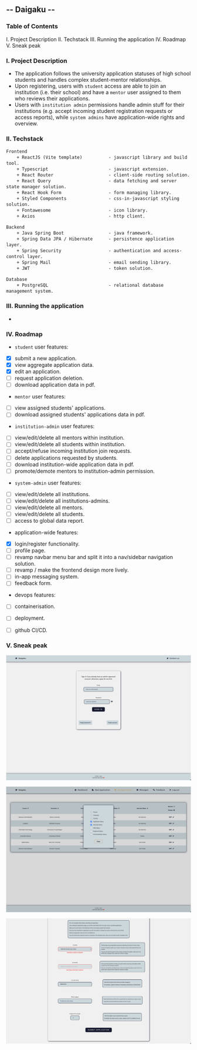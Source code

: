 ## -- Daigaku --

### Table of Contents
I. Project Description
II. Techstack
III. Running the application
IV. Roadmap
V. Sneak peak


### I. Project Description
+ The application follows the university application statuses of high school students and handles complex student-mentor relationships.
+ Upon registering, users with ``student`` access are able to join an institution (i.e. their school) and have a ``mentor`` user assigned to them who reviews their applications.
+ Users with ``institution admin`` permissions handle admin stuff for their institutions (e.g. accept incoming student registration requests or access reports), while ``system admins`` have application-wide rights and overview.


### II. Techstack
```
Frontend
    + ReactJS (Vite template)          - javascript library and build tool.
    + Typescript                       - javascript extension.
    + React Router                     - client-side routing solution.
    + React Query                      - data fetching and server state manager solution.
    + React Hook Form                  - form managing library.
    + Styled Components                - css-in-javascript styling solution.
    + Fontawesome                      - icon library.
    + Axios                            - http client.
```

```
Backend
    + Java Spring Boot                 - java framework.
    + Spring Data JPA / Hibernate      - persistence application layer.
    + Spring Security                  - authentication and access-control layer.
    + Spring Mail                      - email sending library.
    + JWT                              - token solution.
```

```
Database
    + PostgreSQL                       - relational database management system.
```


### III. Running the application
+


### IV. Roadmap
+ ``student`` user features:
- [x] submit a new application.
- [x] view aggregate application data.
- [x] edit an application.
- [ ] request application deletion.
- [ ] download application data in pdf.

+ ``mentor`` user features:
- [ ] view assigned students' applications.
- [ ] download assigned students' applications data in pdf.

+ ``institution-admin`` user features:
- [ ] view/edit/delete all mentors within institution.
- [ ] view/edit/delete all students within institution.
- [ ] accept/refuse incoming institution join requests.
- [ ] delete applications requested by students.
- [ ] download institution-wide application data in pdf.
- [ ] promote/demote mentors to institution-admin permission.

+ ``system-admin`` user features:
- [ ] view/edit/delete all institutions.
- [ ] view/edit/delete all institutions-admins.
- [ ] view/edit/delete all mentors.
- [ ] view/edit/delete all students.
- [ ] access to global data report.

+ application-wide features:
- [x] login/register functionality.
- [ ] profile page.
- [ ] revamp navbar menu bar and split it into a nav/sidebar navigation solution.
- [ ] revamp / make the frontend design more lively.
- [ ] in-app messaging system.
- [ ] feedback form.

+ devops features:
- [ ] containerisation.
- [ ] deployment.
- [ ] github CI/CD.


### V. Sneak peak
![login_page](./repo-assets/login_page.png)

![applications_table_modal](./repo-assets/applications_table_modal.png)

![application_form](./repo-assets/application_form.png)